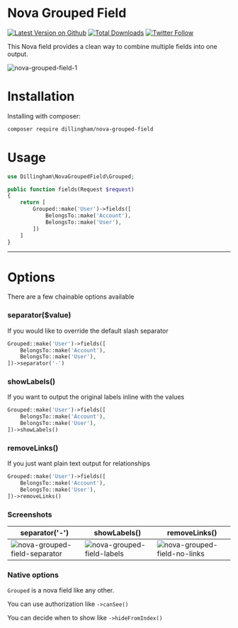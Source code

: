 # Nova Grouped Field

[![Latest Version on Github](https://img.shields.io/github/release/dillingham/nova-grouped-field.svg?style=flat-square)](https://packagist.org/packages/dillingham/nova-grouped-field)
[![Total Downloads](https://img.shields.io/packagist/dt/dillingham/nova-grouped-field.svg?style=flat-square)](https://packagist.org/packages/dillingham/nova-grouped-field) [![Twitter Follow](https://img.shields.io/twitter/follow/dillinghammm?color=%231da1f1&label=Twitter&logo=%231da1f1&logoColor=%231da1f1&style=flat-square)](https://twitter.com/dillinghammm)


This Nova field provides a clean way to combine multiple fields into one output.

![nova-grouped-field-1](https://user-images.githubusercontent.com/29180903/48378053-9c387600-e69d-11e8-9faa-dece657fa1ba.png)

# Installation

Installing with composer:

```bash
composer require dillingham/nova-grouped-field
```

# Usage

```php
use Dillingham\NovaGroupedField\Grouped;
```
```php
public function fields(Request $request)
{
    return [
        Grouped::make('User')->fields([
            BelongsTo::make('Account'),
            BelongsTo::make('User'),
        ])
    ]
}
```

---

# Options

There are a few chainable options available

### separator($value)

If you would like to override the default slash separator

```php
Grouped::make('User')->fields([
    BelongsTo::make('Account'),
    BelongsTo::make('User'),
])->separator('-')
```

### showLabels()

If you want to output the original labels inline with the values

```php
Grouped::make('User')->fields([
    BelongsTo::make('Account'),
    BelongsTo::make('User'),
])->showLabels()
```
### removeLinks()

If you just want plain text output for relationships

```php
Grouped::make('User')->fields([
    BelongsTo::make('Account'),
    BelongsTo::make('User'),
])->removeLinks()
```
### Screenshots

| separator('-') | showLabels() | removeLinks() |
| - | - | -
![nova-grouped-field-separator](https://user-images.githubusercontent.com/29180903/48378215-2a146100-e69e-11e8-90c8-269cf42b1b65.png) | ![nova-grouped-field-labels](https://user-images.githubusercontent.com/29180903/48378354-5cbe5980-e69e-11e8-8e10-28187f473c5b.png) | ![nova-grouped-field-no-links](https://user-images.githubusercontent.com/29180903/48378417-7fe90900-e69e-11e8-8b8a-5e0a5ac2a431.png) 

### Native options

`Grouped` is a nova field like any other.

You can use authorization like `->canSee()`

You can decide when to show like `->hideFromIndex()`
